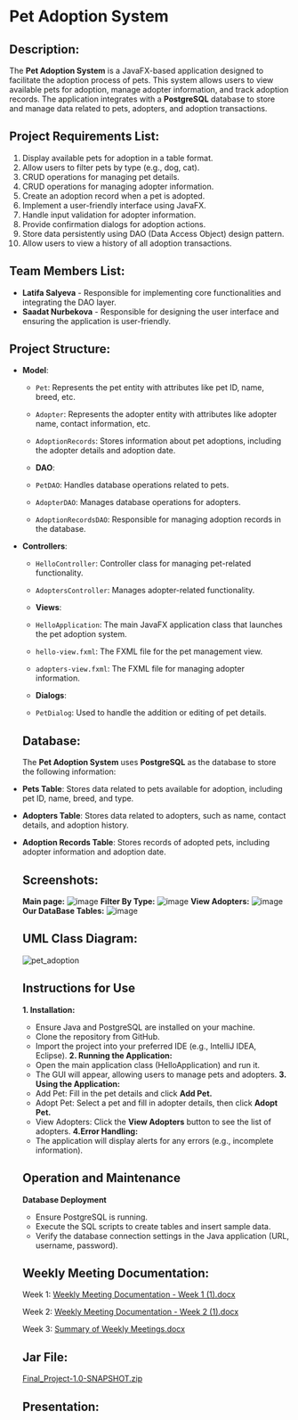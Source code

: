 # Pet Adoption System

## Description:
The **Pet Adoption System** is a JavaFX-based application designed to facilitate the adoption process of pets. This system allows users to view available pets for adoption, manage adopter information, and track adoption records. The application integrates with a **PostgreSQL** database to store and manage data related to pets, adopters, and adoption transactions.

## Project Requirements List:
1. Display available pets for adoption in a table format.
2. Allow users to filter pets by type (e.g., dog, cat).
3. CRUD operations for managing pet details.
4. CRUD operations for managing adopter information.
5. Create an adoption record when a pet is adopted.
6. Implement a user-friendly interface using JavaFX.
7. Handle input validation for adopter information.
8. Provide confirmation dialogs for adoption actions.
9. Store data persistently using DAO (Data Access Object) design pattern.
10. Allow users to view a history of all adoption transactions.

## Team Members List:
- **Latifa Salyeva** -  Responsible for implementing core functionalities and integrating the DAO layer.
- **Saadat Nurbekova** - Responsible for designing the user interface and ensuring the application is user-friendly.

## Project Structure:
- **Model**:
  - `Pet`: Represents the pet entity with attributes like pet ID, name, breed, etc.
  - `Adopter`: Represents the adopter entity with attributes like adopter name, contact information, etc.
  - `AdoptionRecords`: Stores information about pet adoptions, including the adopter details and adoption date.

  - **DAO**:
  - `PetDAO`: Handles database operations related to pets.
  - `AdopterDAO`: Manages database operations for adopters.
  - `AdoptionRecordsDAO`: Responsible for managing adoption records in the database.


- **Controllers**:
  - `HelloController`: Controller class for managing pet-related functionality.
  - `AdoptersController`: Manages adopter-related functionality.
 
  - **Views**:
  - `HelloApplication`: The main JavaFX application class that launches the pet adoption system.
  - `hello-view.fxml`: The FXML file for the pet management view.
  - `adopters-view.fxml`: The FXML file for managing adopter information.
 
  - **Dialogs**:
  - `PetDialog`: Used to handle the addition or editing of pet details.
 
  ## Database:
  The **Pet Adoption System** uses **PostgreSQL** as the database to store the following information:
- **Pets Table**: Stores data related to pets available for adoption, including pet ID, name, breed, and type.
- **Adopters Table**: Stores data related to adopters, such as name, contact details, and adoption history.
- **Adoption Records Table**: Stores records of adopted pets, including adopter information and adoption date.
 
  ## Screenshots:
  **Main page:** ![image](https://github.com/user-attachments/assets/b0659411-9f48-4264-af7a-d29ed0899072)
  **Filter By Type:** ![image](https://github.com/user-attachments/assets/c9b65658-0fb3-42a7-92ae-7ec6b8fef29f)
  **View Adopters:** ![image](https://github.com/user-attachments/assets/99c2b5d6-e009-4679-b465-bd6c48ea0203)
  **Our DataBase Tables:** ![image](https://github.com/user-attachments/assets/7a079163-1246-4e42-a7dc-8dbbe7d4a741)


  ## UML Class Diagram:
  ![pet_adoption](https://github.com/user-attachments/assets/4394596a-0de7-490a-9b7b-c441e0e3f1c5)

  ## Instructions for Use
     **1. Installation:**
  - Ensure Java and PostgreSQL are installed on your machine.
  - Clone the repository from GitHub.
  - Import the project into your preferred IDE (e.g., IntelliJ IDEA, Eclipse).
     **2. Running the Application:**
  - Open the main application class (HelloApplication) and run it.
  - The GUI will appear, allowing users to manage pets and adopters.
    **3. Using the Application:**
  - Add Pet: Fill in the pet details and click **Add Pet.**
  - Adopt Pet: Select a pet and fill in adopter details, then click **Adopt Pet.**
  - View Adopters: Click the **View Adopters** button to see the list of adopters.
    **4.Error Handling:**
  - The application will display alerts for any errors (e.g., incomplete information).
 
  ## Operation and Maintenance
     **Database Deployment**
  - Ensure PostgreSQL is running.
  - Execute the SQL scripts to create tables and insert sample data.
  - Verify the database connection settings in the Java application (URL, username, password).

  ## Weekly Meeting Documentation:
  Week 1: [Weekly Meeting Documentation - Week 1 (1).docx](https://github.com/user-attachments/files/18037969/Weekly.Meeting.Documentation.-.Week.1.1.docx)
  
  Week 2: [Weekly Meeting Documentation - Week 2 (1).docx](https://github.com/user-attachments/files/18037976/Weekly.Meeting.Documentation.-.Week.2.1.docx)
  
  Week 3: [Summary of Weekly Meetings.docx](https://github.com/user-attachments/files/18037979/Summary.of.Weekly.Meetings.docx)

  ## Jar File:
  [Final_Project-1.0-SNAPSHOT.zip](https://github.com/user-attachments/files/18048776/Final_Project-1.0-SNAPSHOT.zip)

  ## Presentation:
  
  
